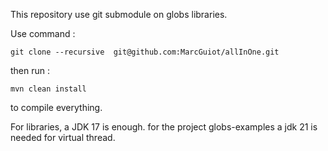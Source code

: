 This repository use git submodule on globs libraries.

Use command :

```git clone --recursive  git@github.com:MarcGuiot/allInOne.git ```

then run :

```mvn clean install```

to compile everything.

For libraries, a JDK 17 is enough.
for the project globs-examples a jdk 21 is needed for virtual thread.
